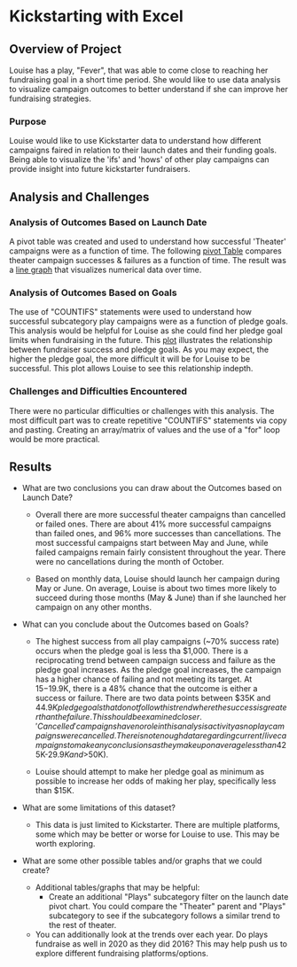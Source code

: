 # Kickstarting with Excel

## Overview of Project
Louise has a play, "Fever", that was able to come close to reaching her fundraising goal in a short time period. She would like to use data analysis to visualize campaign outcomes to better understand if she can improve her fundraising strategies.


### Purpose
Louise would like to use Kickstarter data to understand how different campaigns faired in relation to their launch dates and their funding goals. Being able to visualize the 'ifs' and 'hows' of other play campaigns can provide insight into future kickstarter fundraisers.

## Analysis and Challenges

### Analysis of Outcomes Based on Launch Date
A pivot table was created and used to understand how successful 'Theater' campaigns were as a function of time. The following [pivot Table](/Resources/Pivot_Table.png) compares theater campaign successes & failures as a function of time. The result was a [line graph](/Resources/Theater_Outcomes_VS_Launch.png) that visualizes numerical data over time. 

### Analysis of Outcomes Based on Goals
The use of "COUNTIFS" statements were used to understand how successful subcategory play campaigns were as a function of pledge goals. This analysis would be helpful for Louise as she could find her pledge goal limits when fundraising in the future. This [plot](/Resources/Outcomes_Vs_Goals.png) illustrates the relationship between fundraiser success and pledge goals. As you may expect, the higher the pledge goal, the more difficult it will be for Louise to be successful. This plot allows Louise to see this relationship indepth. 

### Challenges and Difficulties Encountered
There were no particular difficulties or challenges with this analysis. The most difficult part was to create repetitive "COUNTIFS" statements via copy and pasting. Creating an array/matrix of values and the use of a "for" loop would be more practical.

## Results

- What are two conclusions you can draw about the Outcomes based on Launch Date?
    * Overall there are more successful theater campaigns than cancelled or failed ones.  There are about 41% more successful campaigns than failed ones, and 96% more successes than cancellations. The most successful campaigns start between May and June, while failed campaigns remain fairly consistent throughout the year. There were no cancellations during the month of October.     
    
    * Based on monthly data, Louise should launch her campaign during May or June. On average, Louise is about two times more likely to succeed during those months (May & June) than if she launched her campaign on any other months.

- What can you conclude about the Outcomes based on Goals?
    * The highest success from all play campaigns (~70% success rate) occurs when the pledge goal is less tha $1,000. There is a reciprocating trend between campaign success and failure as the pledge goal increases. As the pledge goal increases, the campaign has a higher chance of failing and not meeting its target. At $15-$19.9K, there is a 48% chance that the outcome is either a success or failure. There are two data points between $35K and $44.9K pledge goals that do not follow this trend where the success is greater than the failure. This should be examined closer. 'Cancelled' campaigns have no role in this analysis activity as no play campaigns were cancelled. There is not enough data regarding current/live campaigns to make any conclusions as they make up on average less than 4% of the total data inwhich two data points are outliers ($25K-$29.9K and >$50K). 
    
    * Louise should attempt to make her pledge goal as minimum as possible to increase her odds of making her play, specifically less than $15K.

- What are some limitations of this dataset?
    * This data is just limited to Kickstarter. There are multiple platforms, some which may be better or worse for Louise to use. This may be worth exploring.
    
- What are some other possible tables and/or graphs that we could create?
    * Additional tables/graphs that may be helpful:
        * Create an additional "Plays" subcategory filter on the launch date pivot chart. You could compare the "Theater" parent and "Plays" subcategory to see if the subcategory follows a similar trend to the rest of theater. 
    *  You can additionally look at the trends over each year. Do plays fundraise as well in 2020 as they did 2016? This may help push us to explore different fundraising platforms/options.

